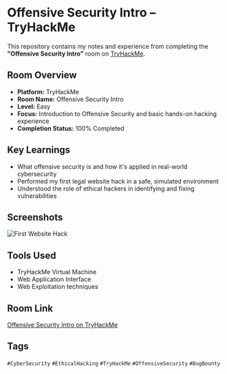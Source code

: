 # Offensive Security Intro – TryHackMe

This repository contains my notes and experience from completing the **"Offensive Security Intro"** room on [TryHackMe](https://tryhackme.com/room/offensivesecurity).

## Room Overview
- **Platform:** TryHackMe
- **Room Name:** Offensive Security Intro
- **Level:** Easy
- **Focus:** Introduction to Offensive Security and basic hands-on hacking experience
- **Completion Status:** 100% Completed

## Key Learnings
- What offensive security is and how it's applied in real-world cybersecurity
- Performed my first legal website hack in a safe, simulated environment
- Understood the role of ethical hackers in identifying and fixing vulnerabilities

## Screenshots
![First Website Hack](./screenshots/first-website-hack.png)

## Tools Used
- TryHackMe Virtual Machine
- Web Application Interface
- Web Exploitation techniques

## Room Link
[Offensive Security Intro on TryHackMe](https://tryhackme.com/room/offensivesecurity)

## Tags
`#CyberSecurity` `#EthicalHacking` `#TryHackMe` `#OffensiveSecurity` `#BugBounty`
